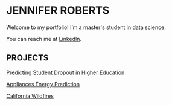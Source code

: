 # JENNIFER ROBERTS

Welcome to my portfolio! I’m a master's student in data science.

You can reach me at [LinkedIn](https://www.linkedin.com/in/jennifer-gilby-roberts).

## PROJECTS

[Predicting Student Dropout in Higher Education](https://github.com/JAR5001/university-dropout)

[Appliances Energy Prediction](https://github.com/JAR5001/appliance-energy-use/)

[California Wildfires](https://github.com/JAR5001/california-wildfires/)
